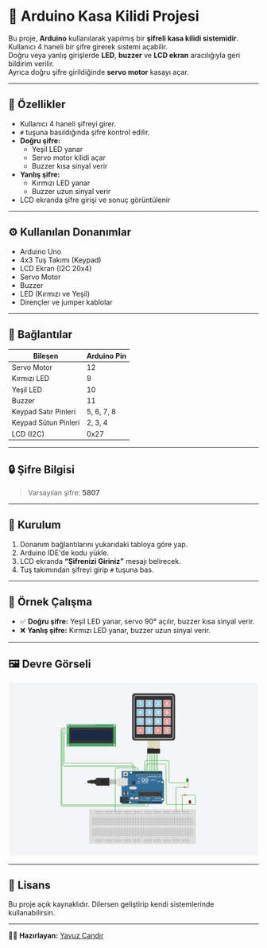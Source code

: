 # 🔐 Arduino Kasa Kilidi Projesi

Bu proje, **Arduino** kullanılarak yapılmış bir **şifreli kasa kilidi sistemidir**.  
Kullanıcı 4 haneli bir şifre girerek sistemi açabilir.  
Doğru veya yanlış girişlerde **LED**, **buzzer** ve **LCD ekran** aracılığıyla geri bildirim verilir.  
Ayrıca doğru şifre girildiğinde **servo motor** kasayı açar.  

---

## 🧠 Özellikler
- Kullanıcı 4 haneli şifreyi girer.  
- `#` tuşuna basıldığında şifre kontrol edilir.  
- **Doğru şifre:**
  - Yeşil LED yanar  
  - Servo motor kilidi açar  
  - Buzzer kısa sinyal verir  
- **Yanlış şifre:**
  - Kırmızı LED yanar  
  - Buzzer uzun sinyal verir  
- LCD ekranda şifre girişi ve sonuç görüntülenir  

---

## ⚙️ Kullanılan Donanımlar
- Arduino Uno  
- 4x3 Tuş Takımı (Keypad)  
- LCD Ekran (I2C 20x4)  
- Servo Motor  
- Buzzer  
- LED (Kırmızı ve Yeşil)  
- Dirençler ve jumper kablolar  

---

## 🔌 Bağlantılar
| Bileşen | Arduino Pin |
|----------|--------------|
| Servo Motor | 12 |
| Kırmızı LED | 9 |
| Yeşil LED | 10 |
| Buzzer | 11 |
| Keypad Satır Pinleri | 5, 6, 7, 8 |
| Keypad Sütun Pinleri | 2, 3, 4 |
| LCD (I2C) | 0x27 |

---

## 🔒 Şifre Bilgisi
> Varsayılan şifre: **5807**

---

## 🧰 Kurulum
1. Donanım bağlantılarını yukarıdaki tabloya göre yap.  
2. Arduino IDE'de kodu yükle.  
3. LCD ekranda **“Şifrenizi Giriniz”** mesajı belirecek.  
4. Tuş takımından şifreyi girip `#` tuşuna bas.  

---

## 🧩 Örnek Çalışma
- ✅ **Doğru şifre:** Yeşil LED yanar, servo 90° açılır, buzzer kısa sinyal verir.  
- ❌ **Yanlış şifre:** Kırmızı LED yanar, buzzer uzun sinyal verir.  

---

## 🖼️ Devre Görseli
<p align="center">
  <img src="devre.png" alt="Arduino Kasa Kilidi Devre Şeması" width="500"/>
</p>

---

## 📜 Lisans
Bu proje açık kaynaklıdır. Dilersen geliştirip kendi sistemlerinde kullanabilirsin.  

---

👨‍💻 **Hazırlayan:** [Yavuz Candır](https://github.com/YavuzCandirr)
